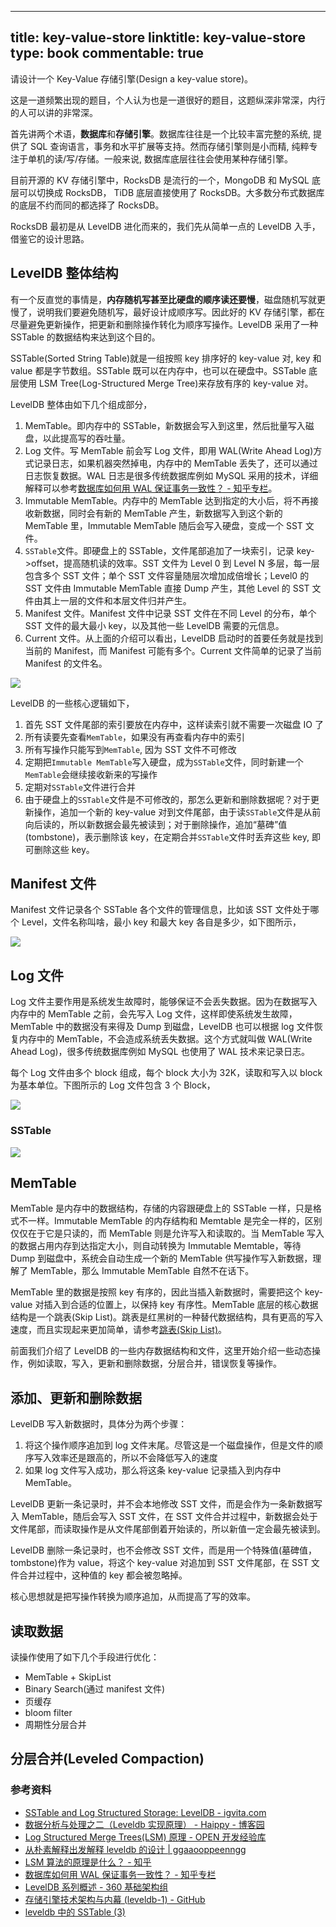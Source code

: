 
---
title: key-value-store
linktitle: key-value-store
type: book
commentable: true
---

请设计一个 Key-Value 存储引擎(Design a key-value store)。

这是一道频繁出现的题目，个人认为也是一道很好的题目，这题纵深非常深，内行的人可以讲的非常深。

首先讲两个术语，**数据库**和**存储引擎**。数据库往往是一个比较丰富完整的系统, 提供了 SQL 查询语言，事务和水平扩展等支持。然而存储引擎则是小而精, 纯粹专注于单机的读/写/存储。一般来说, 数据库底层往往会使用某种存储引擎。

目前开源的 KV 存储引擎中，RocksDB 是流行的一个，MongoDB 和 MySQL 底层可以切换成 RocksDB， TiDB 底层直接使用了 RocksDB。大多数分布式数据库的底层不约而同的都选择了 RocksDB。

RocksDB 最初是从 LevelDB 进化而来的，我们先从简单一点的 LevelDB 入手，借鉴它的设计思路。

## LevelDB 整体结构

有一个反直觉的事情是，**内存随机写甚至比硬盘的顺序读还要慢**，磁盘随机写就更慢了，说明我们要避免随机写，最好设计成顺序写。因此好的 KV 存储引擎，都在尽量避免更新操作，把更新和删除操作转化为顺序写操作。LevelDB 采用了一种 SSTable 的数据结构来达到这个目的。

SSTable(Sorted String Table)就是一组按照 key 排序好的 key-value 对, key 和 value 都是字节数组。SSTable 既可以在内存中，也可以在硬盘中。SSTable 底层使用 LSM Tree(Log-Structured Merge Tree)来存放有序的 key-value 对。

LevelDB 整体由如下几个组成部分，

1. MemTable。即内存中的 SSTable，新数据会写入到这里，然后批量写入磁盘，以此提高写的吞吐量。
1. Log 文件。写 MemTable 前会写 Log 文件，即用 WAL(Write Ahead Log)方式记录日志，如果机器突然掉电，内存中的 MemTable 丢失了，还可以通过日志恢复数据。WAL 日志是很多传统数据库例如 MySQL 采用的技术，详细解释可以参考[数据库如何用 WAL 保证事务一致性？ - 知乎专栏](https://zhuanlan.zhihu.com/p/24900322)。
1. Immutable MemTable。内存中的 MemTable 达到指定的大小后，将不再接收新数据，同时会有新的 MemTable 产生，新数据写入到这个新的 MemTable 里，Immutable MemTable 随后会写入硬盘，变成一个 SST 文件。
1. `SSTable`文件。即硬盘上的 SSTable，文件尾部追加了一块索引，记录 key->offset，提高随机读的效率。SST 文件为 Level 0 到 Level N 多层，每一层包含多个 SST 文件；单个 SST 文件容量随层次增加成倍增长；Level0 的 SST 文件由 Immutable MemTable 直接 Dump 产生，其他 Level 的 SST 文件由其上一层的文件和本层文件归并产生。
1. Manifest 文件。Manifest 文件中记录 SST 文件在不同 Level 的分布，单个 SST 文件的最大最小 key，以及其他一些 LevelDB 需要的元信息。
1. Current 文件。从上面的介绍可以看出，LevelDB 启动时的首要任务就是找到当前的 Manifest，而 Manifest 可能有多个。Current 文件简单的记录了当前 Manifest 的文件名。

![](https://ngte-superbed.oss-cn-beijing.aliyuncs.com/book/Andrew-Ng-DeepLearning-AI/leveldb/architecture.png)

LevelDB 的一些核心逻辑如下，

1. 首先 SST 文件尾部的索引要放在内存中，这样读索引就不需要一次磁盘 IO 了
1. 所有读要先查看`MemTable`，如果没有再查看内存中的索引
1. 所有写操作只能写到`MemTable`, 因为 SST 文件不可修改
1. 定期把`Immutable MemTable`写入硬盘，成为`SSTable`文件，同时新建一个`MemTable`会继续接收新来的写操作
1. 定期对`SSTable`文件进行合并
1. 由于硬盘上的`SSTable`文件是不可修改的，那怎么更新和删除数据呢？对于更新操作，追加一个新的 key-value 对到文件尾部，由于读`SSTable`文件是从前向后读的，所以新数据会最先被读到；对于删除操作，追加“墓碑”值(tombstone)，表示删除该 key，在定期合并`SSTable`文件时丢弃这些 key, 即可删除这些 key。

## Manifest 文件

Manifest 文件记录各个 SSTable 各个文件的管理信息，比如该 SST 文件处于哪个 Level，文件名称叫啥，最小 key 和最大 key 各自是多少，如下图所示，

![](https://ngte-superbed.oss-cn-beijing.aliyuncs.com/book/Andrew-Ng-DeepLearning-AI/leveldb/manifest.png)

## Log 文件

Log 文件主要作用是系统发生故障时，能够保证不会丢失数据。因为在数据写入内存中的 MemTable 之前，会先写入 Log 文件，这样即使系统发生故障，MemTable 中的数据没有来得及 Dump 到磁盘，LevelDB 也可以根据 log 文件恢复内存中的 MemTable，不会造成系统丢失数据。这个方式就叫做 WAL(Write Ahead Log)，很多传统数据库例如 MySQL 也使用了 WAL 技术来记录日志。

每个 Log 文件由多个 block 组成，每个 block 大小为 32K，读取和写入以 block 为基本单位。下图所示的 Log 文件包含 3 个 Block，

![](https://ngte-superbed.oss-cn-beijing.aliyuncs.com/book/Andrew-Ng-DeepLearning-AI/leveldb/log.png)

### SSTable

![](https://ngte-superbed.oss-cn-beijing.aliyuncs.com/book/Andrew-Ng-DeepLearning-AI/leveldb/sstable.png)

## MemTable

MemTable 是内存中的数据结构，存储的内容跟硬盘上的 SSTable 一样，只是格式不一样。Immutable MemTable 的内存结构和 Memtable 是完全一样的，区别仅仅在于它是只读的，而 MemTable 则是允许写入和读取的。当 MemTable 写入的数据占用内存到达指定大小，则自动转换为 Immutable Memtable，等待 Dump 到磁盘中，系统会自动生成一个新的 MemTable 供写操作写入新数据，理解了 MemTable，那么 Immutable MemTable 自然不在话下。

MemTable 里的数据是按照 key 有序的，因此当插入新数据时，需要把这个 key-value 对插入到合适的位置上，以保持 key 有序性。MemTable 底层的核心数据结构是一个跳表(Skip List)。跳表是红黑树的一种替代数据结构，具有更高的写入速度，而且实现起来更加简单，请参考[跳表(Skip List)](appendix/skip-list.md)。

前面我们介绍了 LevelDB 的一些内存数据结构和文件，这里开始介绍一些动态操作，例如读取，写入，更新和删除数据，分层合并，错误恢复等操作。

## 添加、更新和删除数据

LevelDB 写入新数据时，具体分为两个步骤：

1. 将这个操作顺序追加到 log 文件末尾。尽管这是一个磁盘操作，但是文件的顺序写入效率还是跟高的，所以不会降低写入的速度
1. 如果 log 文件写入成功，那么将这条 key-value 记录插入到内存中 MemTable。

LevelDB 更新一条记录时，并不会本地修改 SST 文件，而是会作为一条新数据写入 MemTable，随后会写入 SST 文件，在 SST 文件合并过程中，新数据会处于文件尾部，而读取操作是从文件尾部倒着开始读的，所以新值一定会最先被读到。

LevelDB 删除一条记录时，也不会修改 SST 文件，而是用一个特殊值(墓碑值，tombstone)作为 value，将这个 key-value 对追加到 SST 文件尾部，在 SST 文件合并过程中，这种值的 key 都会被忽略掉。

核心思想就是把写操作转换为顺序追加，从而提高了写的效率。

## 读取数据

读操作使用了如下几个手段进行优化：

- MemTable + SkipList
- Binary Search(通过 manifest 文件)
- 页缓存
- bloom filter
- 周期性分层合并

## 分层合并(Leveled Compaction)

### 参考资料

- [SSTable and Log Structured Storage: LevelDB - igvita.com](https://www.igvita.com/2012/02/06/sstable-and-log-structured-storage-leveldb/)
- [数据分析与处理之二（Leveldb 实现原理） - Haippy - 博客园](http://www.cnblogs.com/haippy/archive/2011/12/04/2276064.html)
- [Log Structured Merge Trees(LSM) 原理 - OPEN 开发经验库](http://www.open-open.com/lib/view/open1424916275249.html)
- [从朴素解释出发解释 leveldb 的设计 | ggaaooppeenngg](https://ggaaooppeenngg.github.io/zh-CN/2017/03/31/%E4%BB%8E%E6%9C%B4%E7%B4%A0%E8%A7%A3%E9%87%8A%E5%87%BA%E5%8F%91%E8%A7%A3%E9%87%8Aleveldb%E7%9A%84%E8%AE%BE%E8%AE%A1/index.html)
- [LSM 算法的原理是什么？ - 知乎](https://www.zhihu.com/question/19887265)
- [数据库如何用 WAL 保证事务一致性？ - 知乎专栏](https://zhuanlan.zhihu.com/p/24900322)
- [LevelDB 系列概述 - 360 基础架构组](http://chuansong.me/n/1509342851514)
- [存储引擎技术架构与内幕 (leveldb-1) - GitHub](https://github.com/abbshr/abbshr.github.io/issues/58)
- [leveldb 中的 SSTable (3)](http://bean-li.github.io/leveldb-sstable-bloom-filter/)

    
